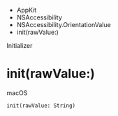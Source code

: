 

- AppKit
- NSAccessibility
- NSAccessibility.OrientationValue
-  init(rawValue:) 

Initializer

# init(rawValue:)

macOS

``` source
init(rawValue: String)
```

